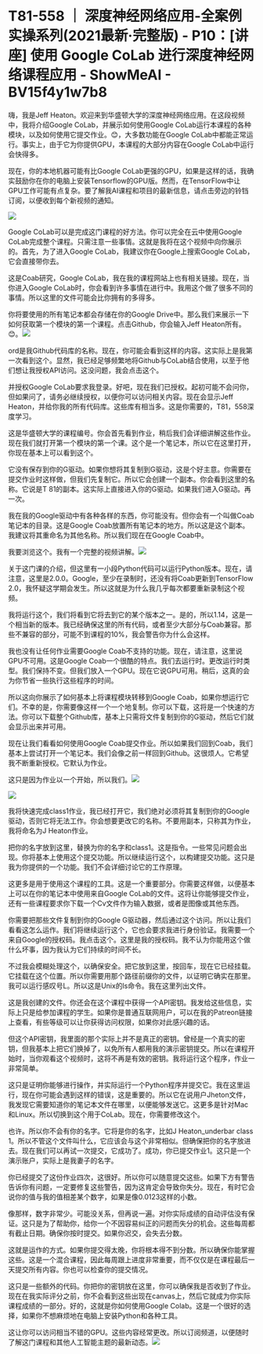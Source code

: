 # T81-558 ｜ 深度神经网络应用-全案例实操系列(2021最新·完整版) - P10：[讲座] 使用 Google CoLab 进行深度神经网络课程应用 - ShowMeAI - BV15f4y1w7b8

嗨，我是Jeff Heaton。欢迎来到华盛顿大学的深度神经网络应用。在这段视频中，我将介绍Google CoLab，并展示如何使用Google CoLab运行本课程的各种模块，以及如何使用它提交作业。😊，大多数功能在Google CoLab中都能正常运行。事实上，由于它为你提供GPU，本课程的大部分内容在Google CoLab中运行会快得多。

现在，你的本地机器可能有比Google CoLab更强的GPU，如果是这样的话，我确实鼓励你在你的电脑上安装Tensorflow的GPU版。然而，在TensorFlow中让GPU工作可能有点复杂。要了解我AI课程和项目的最新信息，请点击旁边的铃铛订阅，以便收到每个新视频的通知。

![](img/9b3166bd64e1d412ba7306144df7359f_1.png)

Google CoLab可以是完成这门课程的好方法。你可以完全在云中使用Google CoLab完成整个课程。只需注意一些事情。这就是我将在这个视频中向你展示的。首先，为了进入Google CoLab，我建议你在Google上搜索Google CoLab，它会直接带你去。

这是Coab研究，Google CoLab，我在我的课程网站上也有相关链接。现在，当你进入Google CoLab时，你会看到许多事情在进行中。我用这个做了很多不同的事情。所以这里的文件可能会比你拥有的多得多。

你将要使用的所有笔记本都会存储在你的Google Drive中。那么我们来展示一下如何获取第一个模块的第一个课程。点击Github，你会输入Jeff Heaton所有。😊。![](img/9b3166bd64e1d412ba7306144df7359f_3.png)

ord是我Github代码库的名称。现在，你可能会看到这样的内容。这实际上是我第一次看到这个。显然，我已经足够频繁地将Github与CoLab结合使用，以至于他们想让我授权API访问。这没问题，我会点击这个。

并授权Google CoLab要求我登录。好吧，现在我们已授权。起初可能不会问你，但如果问了，请务必继续授权，以便你可以访问相关内容。现在会显示Jeff Heaton，并给你我的所有代码库。这些库有相当多。这是你需要的，T81，558深度学习。

这是华盛顿大学的课程编号。你会首先看到作业，稍后我们会详细讲解这些作业。现在我们就打开第一个模块的第一个课。这个是一个笔记本，所以它在这里打开，你现在基本上可以看到这个。

它没有保存到你的G驱动。如果你想将其复制到G驱动，这是个好主意。你需要在提交作业时这样做，但我们先复制它。所以它会创建一个副本。你会看到这里的名称。它说是T 81的副本。这实际上直接进入你的G驱动。如果我们进入G驱动。再一次。

我在我的Google驱动中有各种各样的东西，你可能没有。但你会有一个叫做Coab笔记本的目录。这是Google Coab放置所有笔记本的地方。所以这是这个副本。我建议将其重命名为其他名称。所以我们现在在Google Coab中。

我要浏览这个。我有一个完整的视频讲解。![](img/9b3166bd64e1d412ba7306144df7359f_5.png)

关于这门课的介绍，但这里有一小段Python代码可以运行Python版本。现在，请注意，这里是2.0.0。Google，至少在录制时，还没有将Coab更新到TensorFlow 2.0，我怀疑这学期会发生。所以这就是为什么我几乎每次都要重新录制这个视频。

我将运行这个，我们将看到它将去到它的某个版本之一。是的，所以1.14，这是一个相当新的版本。我已经确保这里的所有代码，或者至少大部分与Coab兼容。那些不兼容的部分，可能不到课程的10%，我会警告你为什么会这样。

我也没有让任何作业需要Google Coab不支持的功能。现在，请注意，这里说GPU不可用。这是Google Coab一个很酷的特点。我们去运行时。更改运行时类型。我们保持不变。但我们放入一个GPU。现在它说GPU可用。稍后，这真的会为你节省一些执行这些程序的时间。

所以这向你展示了如何基本上将课程模块转移到Google Coab，如果你想运行它们。不幸的是，你需要像这样一个一个地复制。你可以下载，这将是一个快速的方法。你可以下载整个Github库，基本上只需将文件复制到你的G驱动，然后它们就会显示出来并可用。

现在让我们看看如何使用Google Coab提交作业。所以如果我们回到Coab，我们基本上尝试打开一个笔记本。我们会像之前一样回到Github。这很烦人。它希望我不断重新授权。它默认为作业。

这只是因为作业以一个开始，所以我们。![](img/9b3166bd64e1d412ba7306144df7359f_7.png)

![](img/9b3166bd64e1d412ba7306144df7359f_8.png)

我将快速完成class1作业，我已经打开它，我们绝对必须将其复制到你的Google驱动，否则它将无法工作。你会想要更改它的名称。不要用副本，只称其为作业，我将命名为J Heaton作业。

把你的名字放到这里，替换为你的名字和class1。这是指令。一些常见问题会出现。你将基本上使用这个提交功能。所以继续运行这个，以构建提交功能。这只是我为你提供的一个功能。我们不会详细讨论它的工作原理。

这更多是用于使用这个课程的工具。这是一个重要部分。你需要这样做，以便基本上可以在你的笔记本中使用来自Google CoLab的文件。这将让你能够提交作业，还有一些课程要求你下载一个Cv文件作为输入数据，或者是图像或其他东西。

你需要把那些文件复制到你的Google G驱动器，然后通过这个访问。所以让我们看看这怎么运作。我们将继续运行这个，它也会要求我进行身份验证。我需要一个来自Google的授权码。我点击这个。这里是我的授权码。我不认为你能用这个做什么坏事，因为我认为它们持续的时间不长。

不过我会模糊处理这个，以确保安全。把它放到这里，按回车，现在它已经挂载。它挂载在这个位置。所以你需要用那个路径前缀你的文件，以证明它确实在那里。我可以运行感叹号L。所以这是Unix的ls命令。我在这里列出文件。

这是我创建的文件。你还会在这个课程中获得一个API密钥。我发给这些信息，实际上只是给参加课程的学生。如果你是普通互联网用户，可以在我的Patreon链接上查看，有些等级可以让你获得访问权限，如果你对此感兴趣的话。

但这个API密钥，我里面的那个实际上并不是真正的密钥。曾经是一个真实的密钥，但我基本上把它们换掉了，以免所有人都用我的演示密钥提交。所以在课程开始时，当你观看这个视频时，这将不再是有效的密钥。我将运行这个程序，作业一非常简单。

这只是证明你能够进行操作，并实际运行一个Python程序并提交它。我在这里运行，现在你可能会遇到这样的错误，这是重要的。所以它在说用户Jheton文件，我发现它需要知道你的笔记本文件在哪里，以便能够发送它。这更多是针对Mac和Linux。所以切换到这个用于CoLab。现在，你需要修改这个。

也许。所以你不会有你的名字。它将是你的名字，比如J Heaton_underbar class 1。所以不管这个文件叫什么，它应该会与这个非常相似。但确保把你的名字放进去。现在我们可以再试一次提交，它成功了。成功，你已提交作业1。这只是一个演示账户，实际上是我妻子的名字。

你已经提交了这份作业四次，这很好。所以你可以随意提交这些。如果下方有警告告诉你有问题，一定要修复这些警告，因为这肯定会导致你失分。现在，有时它会说你的值与我的值相差某个数字，如果是像0.0123这样的小数。

像那样，数字非常少。可能没关系，但再说一遍。对你实际成绩的自动评估没有保证。这只是为了帮助你，给你一个不因容易纠正的问题而失分的机会。这些每周都有截止日期。确保你按时提交。如果你迟交，会失去分数。

这就是运作的方式。如果你提交得太晚，你将根本得不到分数。所以确保你能掌握这些。这是一个混合课程，因此每周跟上进度非常重要，而不仅仅是在课程最后一天提交所有内容。你也可以检查你的提交情况。

这只是一些额外的代码。你把你的密钥放在这里，你可以确保我是否收到了作业。现在在我实际评分之前，你不会看到这些出现在canvas上，然后它就成为你实际课程成绩的一部分。好的，这就是你如何使用Google Colab。这是一个很好的选择，如果你不想麻烦地在电脑上安装Python和各种工具。

这让你可以访问相当不错的GPU。这些内容经常更改。所以订阅频道，以便随时了解这门课程和其他人工智能主题的最新动态。![](img/9b3166bd64e1d412ba7306144df7359f_10.png)

